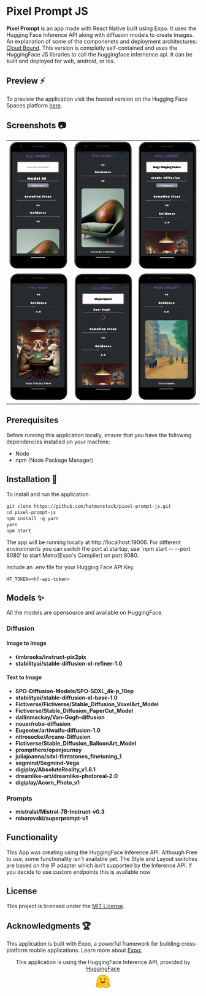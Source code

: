 # Pixel Prompt JS

**Pixel Prompt** is an app made with React Native built using Expo. It uses the Hugging Face Inference API along with  diffusion models to create images. An explanation of some of the componenets and deployment architectures: [Cloud Bound](https://medium.com/@HatmanStack/cloud-bound-react-native-and-fastapi-ml-684a658f967a).  This version is completly self-contained and uses the HuggingFace JS libraries to call the huggingface infernence api.  It can be built and deployed for web, android, or ios.

## Preview :zap:

To preview the application visit the hosted version on the Hugging Face Spaces platform [here](https://huggingface.co/spaces/Hatman/pixel-prompt).

## Screenshots :camera:

<table>
  <tr><p align="center">
    <td><img src="https://github.com/HatmanStack/pixel-prompt-js/blob/main/pics/pixel_prompt.png" alt="Image 1"></td>
    <td><img src="https://github.com/HatmanStack/pixel-prompt-js/blob/main/pics/pixel_prompt_1.png" alt="Image 2"></td>
    <td><img src="https://github.com/HatmanStack/pixel-prompt-js/blob/main/pics/pixel_prompt_2.png" alt="Image 3"></td></p>
    </tr>
    <tr><p align="center">
    <td><img src="https://github.com/HatmanStack/pixel-prompt-js/blob/main/pics/pixel_prompt_3.png" alt="Image 4"></td>
    <td><img src="https://github.com/HatmanStack/pixel-prompt-js/blob/main/pics/pixel_prompt_4.png" alt="Image 5"></td>
    <td><img src="https://github.com/HatmanStack/pixel-prompt-js/blob/main/pics/pixel_prompt_5.png" alt="Image 6"></td></p>
    
  </tr>
</table>

## Prerequisites

Before running this application locally, ensure that you have the following dependencies installed on your machine:

- Node
- npm (Node Package Manager)

## Installation :hammer:

To install and run the application:
   
   ```shell
   git clone https://github.com/hatmanstack/pixel-prompt-js.git
   cd pixel-prompt-js
   npm install -g yarn
   yarn
   npm start
   ```

The app will be running locally at http://localhost:19006. For different environments you can switch the port at startup, use 'npm start -- --port 8080' to start Metro(Expo's Compiler) on port 8080.

Include an .env file for your Hugging Face API Key.

   ```shell
   HF_TOKEN=<hf-api-token>
   ```

## Models :sparkles:

All the models are opensource and available on HuggingFace.

### Diffusion

#### Image to Image

- **timbrooks/instruct-pix2pix**
- **stabilityai/stable-diffusion-xl-refiner-1.0**
       
#### Text to Image

- **SPO-Diffusion-Models/SPO-SDXL_4k-p_10ep**
- **stabilityai/stable-diffusion-xl-base-1.0**
- **Fictiverse/Fictiverse/Stable_Diffusion_VoxelArt_Model**
- **Fictiverse/Stable_Diffusion_PaperCut_Model**
- **dallinmackay/Van-Gogh-diffusion**
- **nousr/robo-diffusion**
- **Eugeoter/artiwaifu-diffusion-1.0**
- **nitrosocke/Arcane-Diffusion**
- **Fictiverse/Stable_Diffusion_BalloonArt_Model**
- **prompthero/openjourney**
- **juliajoanna/sdxl-flintstones_finetuning_1**
- **segmind/Segmind-Vega**
- **digiplay/AbsoluteReality_v1.8.1**
- **dreamlike-art/dreamlike-photoreal-2.0**
- **digiplay/Acorn_Photo_v1**

### Prompts

- **mistralai/Mistral-7B-Instruct-v0.3**
- **roborovski/superprompt-v1**

## Functionality

This App was creating using the HuggingFace Inference API.  Although Free to use, some functionality isn't available yet.  The Style and Layout switches are based on the IP adapter which isn't supported by the Inference API. If you decide to use custom endpoints this is available now

## License

This project is licensed under the [MIT License](LICENSE).

## Acknowledgments :trophy:

This application is built with Expo, a powerful framework for building cross-platform mobile applications. Learn more about [Expo:](https://expo.io)

<p align="center">This application is using the HuggingFace Inference API, provided by <a href="https://huggingface.co">HuggingFace</a> </br><img src="https://github.com/HatmanStack/pixel-prompt-backend/blob/main/logo.png" alt="Image 4"></p>

